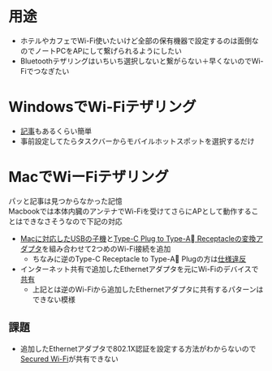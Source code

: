 # 用途
- ホテルやカフェでWi-Fi使いたいけど全部の保有機器で設定するのは面倒なのでノートPCをAPにして繋げられるようにしたい
- Bluetoothテザリングはいちいち選択しないと繋がらない＋早くないのでWi-Fiでつなぎたい

# WindowsでWi-Fiテザリング
- [記事](https://xtech.nikkei.com/atcl/nxt/column/18/00095/00022/)もあるくらい簡単
- 事前設定してたらタスクバーからモバイルホットスポットを選択するだけ

# MacでWiーFiテザリング
パッと記事は見つからなかった記憶  
Macbookでは本体内臓のアンテナでWi-Fiを受けてさらにAPとして動作することはできなさそうなので下記の対応
- [Macに対応したUSBの子機](https://www.tp-link.com/jp/home-networking/adapter/archer-t2u-nano/)と[Type-C Plug to Type-A Receptacleの変換アダプタ](https://www.ainex.jp/products/u30ca-lfadt/)を組み合わせて2つめのWi-Fi接続を追加
    - ちなみに逆のType-C Receptacle to Type-A Plugの方は[仕様違反](https://hanpenblog.com/6148)
- インターネット共有で追加したEthernetアダプタを元にWi-Fiのデバイスで[共有](https://support.apple.com/ja-jp/guide/mac-help/mchlp1540/mac)
    - 上記とは逆のWi-Fiから追加したEthernetアダプタに共有するパターンはできない模様

## 課題
- 追加したEthernetアダプタで802.1X認証を設定する方法がわからないので[Secured Wi-Fi](https://support.ntt.com/ocn/support/pid2900000c7s)が共有できない